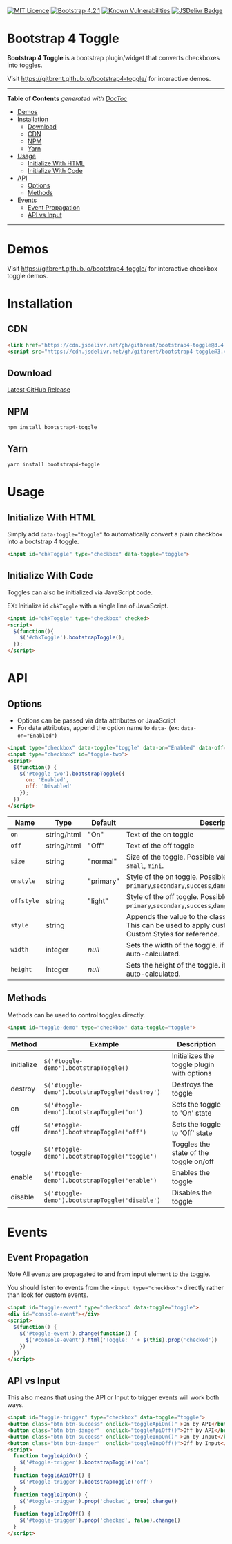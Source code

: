 [![MIT Licence](https://img.shields.io/github/license/gitbrent/bootstrap4-toggle.svg)](https://opensource.org/licenses/mit-license.php)   [![Bootstrap 4.2.1](https://img.shields.io/badge/bootstrap-4.2.1-green.svg?style=flat-square)](https://getbootstrap.com/docs/4.1)  [![Known Vulnerabilities](https://snyk.io/test/npm/bootstrap4-toggle/badge.svg)](https://snyk.io/test/npm/bootstrap4-toggle)   [![JSDelivr Badge](https://data.jsdelivr.com/v1/package/gh/gitbrent/bootstrap4-toggle/badge)](https://www.jsdelivr.com/package/gh/gitbrent/bootstrap4-toggle)

# Bootstrap 4 Toggle

**Bootstrap 4 Toggle** is a bootstrap plugin/widget that converts checkboxes into toggles.

Visit https://gitbrent.github.io/bootstrap4-toggle/ for interactive demos.

**************************************************************************************************

<!-- START doctoc generated TOC please keep comment here to allow auto update -->
<!-- DON'T EDIT THIS SECTION, INSTEAD RE-RUN doctoc TO UPDATE -->
**Table of Contents**  *generated with [DocToc](https://github.com/thlorenz/doctoc)*

- [Demos](#demos)
- [Installation](#installation)
  - [Download](#download)
  - [CDN](#cdn)
  - [NPM](#npm)
  - [Yarn](#yarn)
- [Usage](#usage)
  - [Initialize With HTML](#initialize-with-html)
  - [Initialize With Code](#initialize-with-code)
- [API](#api)
  - [Options](#options)
  - [Methods](#methods)
- [Events](#events)
  - [Event Propagation](#event-propagation)
  - [API vs Input](#api-vs-input)

<!-- END doctoc generated TOC please keep comment here to allow auto update -->

**************************************************************************************************

# Demos
Visit https://gitbrent.github.io/bootstrap4-toggle/ for interactive checkbox toggle demos.

# Installation

## CDN
```html
<link href="https://cdn.jsdelivr.net/gh/gitbrent/bootstrap4-toggle@3.4.0/css/bootstrap4-toggle.min.css" rel="stylesheet">  
<script src="https://cdn.jsdelivr.net/gh/gitbrent/bootstrap4-toggle@3.4.0/js/bootstrap4-toggle.min.js"></script>
```

## Download
[Latest GitHub Release](https://github.com/gitbrent/bootstrap4-toggle/releases/latest)

## NPM
```ksh
npm install bootstrap4-toggle
```

## Yarn
```ksh
yarn install bootstrap4-toggle
```

# Usage

## Initialize With HTML
Simply add `data-toggle="toggle"` to automatically convert a plain checkbox into a bootstrap 4 toggle.

```html
<input id="chkToggle" type="checkbox" data-toggle="toggle">
```

## Initialize With Code
Toggles can also be initialized via JavaScript code.  

EX: Initialize id `chkToggle` with a single line of JavaScript.
```html
<input id="chkToggle" type="checkbox" checked>
<script>
  $(function(){
    $('#chkToggle').bootstrapToggle();
  });
</script>
```

# API

## Options
* Options can be passed via data attributes or JavaScript
* For data attributes, append the option name to `data-` (ex: `data-on="Enabled"`)

```html
<input type="checkbox" data-toggle="toggle" data-on="Enabled" data-off="Disabled">
<input type="checkbox" id="toggle-two">
<script>
  $(function() {
    $('#toggle-two').bootstrapToggle({
      on: 'Enabled',
      off: 'Disabled'
    });
  })
</script>
```

Name      |Type       |Default    |Description                 |
----------|-----------|----------|----------------------------|
`on`      |string/html|"On"      |Text of the on toggle
`off`     |string/html|"Off"     |Text of the off toggle
`size`    |string     |"normal"  |Size of the toggle. Possible values are: `large`, `normal`, `small`, `mini`.
`onstyle` |string     |"primary" |Style of the on toggle. Possible values are: `primary`,`secondary`,`success`,`danger`,`warning`,`info`,`light`,`dark`
`offstyle`|string     |"light"   |Style of the off toggle. Possible values are: `primary`,`secondary`,`success`,`danger`,`warning`,`info`,`light`,`dark`
`style`   |string     |           |Appends the value to the class attribute of the toggle. This can be used to apply custom styles. Refer to Custom Styles for reference.
`width`   |integer    |*null*     |Sets the width of the toggle. if set to *null*, width will be auto-calculated.
`height`  |integer    |*null*     |Sets the height of the toggle. if set to *null*, height will be auto-calculated.

## Methods
Methods can be used to control toggles directly.

```html
<input id="toggle-demo" type="checkbox" data-toggle="toggle">
```

Method     |Example                                         |Description
-----------|------------------------------------------------|------------------------------------------
initialize | `$('#toggle-demo').bootstrapToggle()`          |Initializes the toggle plugin with options
destroy    | `$('#toggle-demo').bootstrapToggle('destroy')` |Destroys the toggle
on         | `$('#toggle-demo').bootstrapToggle('on')`      |Sets the toggle to 'On' state
off        | `$('#toggle-demo').bootstrapToggle('off')`     |Sets the toggle to 'Off' state
toggle     | `$('#toggle-demo').bootstrapToggle('toggle')`  |Toggles the state of the toggle on/off
enable     | `$('#toggle-demo').bootstrapToggle('enable')`  |Enables the toggle
disable    | `$('#toggle-demo').bootstrapToggle('disable')` |Disables the toggle

# Events

## Event Propagation
Note All events are propagated to and from input element to the toggle.

You should listen to events from the `<input type="checkbox">` directly rather than look for custom events.

```html
<input id="toggle-event" type="checkbox" data-toggle="toggle">
<div id="console-event"></div>
<script>
  $(function() {
    $('#toggle-event').change(function() {
      $('#console-event').html('Toggle: ' + $(this).prop('checked'))
    })
  })
</script>
```

## API vs Input
This also means that using the API or Input to trigger events will work both ways.

```html
<input id="toggle-trigger" type="checkbox" data-toggle="toggle">
<button class="btn btn-success" onclick="toggleApiOn()" >On by API</button>
<button class="btn btn-danger"  onclick="toggleApiOff()">Off by API</button>
<button class="btn btn-success" onclick="toggleInpOn()" >On by Input</button>
<button class="btn btn-danger"  onclick="toggleInpOff()">Off by Input</button>
<script>
  function toggleApiOn() {
    $('#toggle-trigger').bootstrapToggle('on')
  }
  function toggleApiOff() {
    $('#toggle-trigger').bootstrapToggle('off')  
  }
  function toggleInpOn() {
    $('#toggle-trigger').prop('checked', true).change()
  }
  function toggleInpOff() {
    $('#toggle-trigger').prop('checked', false).change()
  }
</script>
```
